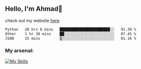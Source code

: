 
## Hello, I'm Ahmad👋

check out my website [here](https://ahmadalwi.com/)

<!--START_SECTION:waka-->

```txt
Python   20 hrs 6 mins   ███████████████████████░░   91.39 %
Other    1 hr 38 mins    ██░░░░░░░░░░░░░░░░░░░░░░░   07.45 %
JSON     15 mins         ▒░░░░░░░░░░░░░░░░░░░░░░░░   01.16 %
```

<!--END_SECTION:waka-->

### My arsenal:

[![My Skills](https://skillicons.dev/icons?i=js,ts,py,go,react,nextjs,svelte,nodejs,django,tailwind,html,css,sass,firebase,mongodb,postgres,mysql,redis,git,github,docker,vscode,figma,godot)](https://skillicons.dev)
